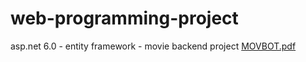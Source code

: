 # web-programming-project
asp.net 6.0 - entity framework - movie backend project
[MOVBOT.pdf](https://github.com/armanyayci/web-programming-project/files/10737894/MOVBOT.pdf)
